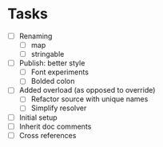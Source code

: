 # Tasks
  
- [ ] Renaming
  - [ ] map
  - [ ] stringable
- [ ] Publish: better style
  - [ ] Font experiments
  - [ ] Bolded colon
- [ ] Added overload (as opposed to override)
  - [ ] Refactor source with unique names
  - [ ] Simplify resolver
- [ ] Initial setup
- [ ] Inherit doc comments
- [ ] Cross references
